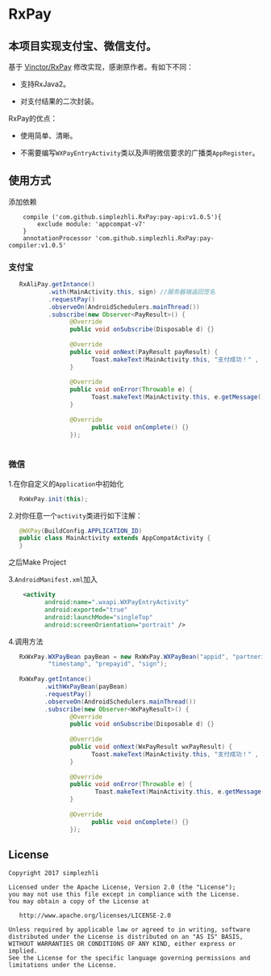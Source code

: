 # RxPay

## 本项目实现支付宝、微信支付。

基于 [Vinctor/RxPay](https://github.com/Vinctor/RxPay) 修改实现，感谢原作者。有如下不同：

- 支持RxJava2。

- 对支付结果的二次封装。

RxPay的优点：

- 使用简单、清晰。
      
- 不需要编写`WXPayEntryActivity`类以及声明微信要求的广播类`AppRegister`。

## 使用方式

添加依赖

```
    compile ('com.github.simplezhli.RxPay:pay-api:v1.0.5'){
        exclude module: 'appcompat-v7'
    }
    annotationProcessor 'com.github.simplezhli.RxPay:pay-compiler:v1.0.5'
```

### 支付宝

```java
   RxAliPay.getIntance()
           .with(MainActivity.this, sign) //服务器端返回签名
           .requestPay()
           .observeOn(AndroidSchedulers.mainThread())
           .subscribe(new Observer<PayResult>() {
                 @Override
                 public void onSubscribe(Disposable d) {}
   
                 @Override
                 public void onNext(PayResult payResult) {
                       Toast.makeText(MainActivity.this, "支付成功！" , Toast.LENGTH_SHORT).show();
                 }
   
                 @Override
                 public void onError(Throwable e) {
                       Toast.makeText(MainActivity.this, e.getMessage(), Toast.LENGTH_SHORT).show();
                 }
   
                 @Override
                       public void onComplete() {}
                 });        
           

```

### 微信

1.在你自定义的`Application`中初始化

```java
   RxWxPay.init(this);
```

2.对你任意一个`activity`类进行如下注解：

```java
   @WXPay(BuildConfig.APPLICATION_ID)
   public class MainActivity extends AppCompatActivity {
   }
```

之后Make Project

3.`AndroidManifest.xml`加入

```xml
    <activity
          android:name=".wxapi.WXPayEntryActivity"
          android:exported="true"
          android:launchMode="singleTop"
          android:screenOrientation="portrait" />
```

4.调用方法

```java
   RxWxPay.WXPayBean payBean = new RxWxPay.WXPayBean("appid", "partnerid", "noncestr",
           "timestamp", "prepayid", "sign");
   
   RxWxPay.getIntance()
          .withWxPayBean(payBean)
          .requestPay()
          .observeOn(AndroidSchedulers.mainThread())
          .subscribe(new Observer<WxPayResult>() {
                 @Override
                 public void onSubscribe(Disposable d) {}
   
                 @Override
                 public void onNext(WxPayResult wxPayResult) {
                       Toast.makeText(MainActivity.this, "支付成功！" , Toast.LENGTH_SHORT).show();
                 }
   
                 @Override
                 public void onError(Throwable e) {
                        Toast.makeText(MainActivity.this, e.getMessage(), Toast.LENGTH_SHORT).show();
                 }
   
                 @Override
                       public void onComplete() {}
                 });

```

## License

	Copyright 2017 simplezhli

    Licensed under the Apache License, Version 2.0 (the "License");
    you may not use this file except in compliance with the License.
    You may obtain a copy of the License at

       http://www.apache.org/licenses/LICENSE-2.0

    Unless required by applicable law or agreed to in writing, software
    distributed under the License is distributed on an "AS IS" BASIS,
    WITHOUT WARRANTIES OR CONDITIONS OF ANY KIND, either express or implied.
    See the License for the specific language governing permissions and
    limitations under the License.